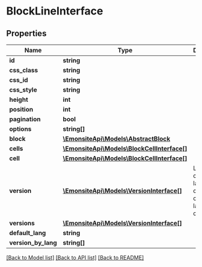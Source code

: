 # BlockLineInterface

## Properties
Name | Type | Description | Notes
------------ | ------------- | ------------- | -------------
**id** | **string** |  | [optional] 
**css_class** | **string** |  | [optional] 
**css_id** | **string** |  | [optional] 
**css_style** | **string** |  | [optional] 
**height** | **int** |  | [optional] 
**position** | **int** |  | [optional] 
**pagination** | **bool** |  | [optional] 
**options** | **string[]** |  | [optional] 
**block** | [**\EmonsiteApi\Models\AbstractBlock**](AbstractBlock.md) |  | [optional] 
**cells** | [**\EmonsiteApi\Models\BlockCellInterface[]**](BlockCellInterface.md) |  | [optional] 
**cell** | [**\EmonsiteApi\Models\BlockCellInterface[]**](BlockCellInterface.md) |  | [optional] 
**version** | [**\EmonsiteApi\Models\VersionInterface[]**](VersionInterface.md) | La version dans la langue demandé ou la langue par défault | [optional] 
**versions** | [**\EmonsiteApi\Models\VersionInterface[]**](VersionInterface.md) |  | [optional] 
**default_lang** | **string** |  | [optional] 
**version_by_lang** | **string[]** |  | [optional] 

[[Back to Model list]](../../README.md#documentation-for-models) [[Back to API list]](../../README.md#documentation-for-api-endpoints) [[Back to README]](../../README.md)

